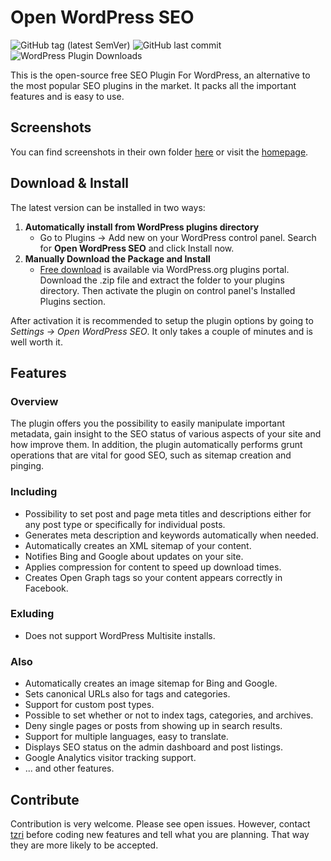 # Open WordPress SEO

![GitHub tag (latest SemVer)](https://img.shields.io/github/tag/tzri/open-wordpress-seo.svg?label=Latest%20version) ![GitHub last commit](https://img.shields.io/github/last-commit/tzri/open-wordpress-seo.svg?label=Last%20commit) ![WordPress Plugin Downloads](https://img.shields.io/wordpress/plugin/dt/open-wp-seo.svg?color=%2366cc66)

This is the open-source free SEO Plugin For WordPress, an alternative to the most popular SEO plugins in the market. It packs all the important features and is easy to use.

## Screenshots

You can find screenshots in their own folder [here](https://github.com/tzri/open-wordpress-seo/tree/master/screenshots) or visit the [homepage](https://openwpseo.com/).

## Download &amp; Install

The latest version can be installed in two ways:

1. **Automatically install from WordPress plugins directory**
     - Go to Plugins → Add new on your WordPress control panel. Search for **Open WordPress SEO** and click Install now.
2. **Manually Download the Package and Install**
     - [Free download](https://wordpress.org/plugins/open-wp-seo/) is available via WordPress.org plugins portal. Download the .zip file and extract the folder to your plugins directory. Then activate the plugin on control panel's Installed Plugins section.
 
After activation it is recommended to setup the plugin options by going to *Settings -> Open WordPress SEO*. It only takes a couple of minutes and is well worth it.

## Features

### Overview
The plugin offers you the possibility to easily manipulate important metadata, gain insight to the SEO status of various aspects of your site and how improve them. In addition, the plugin automatically performs grunt operations that are vital for good SEO, such as sitemap creation and pinging.

### Including
- Possibility to set post and page meta titles and descriptions either for any post type or specifically for individual posts.
- Generates meta description and keywords automatically when needed.
- Automatically creates an XML sitemap of your content.
- Notifies Bing and Google about updates on your site.
- Applies compression for content to speed up download times.
- Creates Open Graph tags so your content appears correctly in Facebook.

### Exluding
- Does not support WordPress Multisite installs.

### Also
- Automatically creates an image sitemap for Bing and Google.
- Sets canonical URLs also for tags and categories.
- Support for custom post types.
- Possible to set whether or not to index tags, categories, and archives.
- Deny single pages or posts from showing up in search results.
- Support for multiple languages, easy to translate.
- Displays SEO status on the admin dashboard and post listings.
- Google Analytics visitor tracking support.
- ... and other features.

## Contribute

Contribution is very welcome. Please see open issues. However, contact [tzri](https://github.com/tzri) before coding new features and tell what you are planning. That way they are more likely to be accepted.

